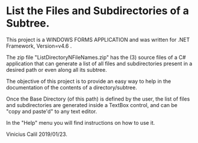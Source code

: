 # List the Files and Subdirectories of a Subtree.

This project is a WINDOWS FORMS APPLICATION and was written for .NET Framework, Version=v4.6 .

The zip file "ListDirectoryNFileNames.zip" has the (3) source files of a C# application that can generate a list of all files and subdirectories present in a desired path or even along all its subtree.

The objective of this project is to provide an easy way to help in the documentation of the contents of a directory/subtree.

Once the Base Directory (of this path) is defined by the user, the list of files and subdirectories are generated inside a TextBox control, and can be "copy and paste'd" to any text editor.

In the "Help" menu you will find instructions on how to use it.

Vinicius Calil 2019/01/23.
